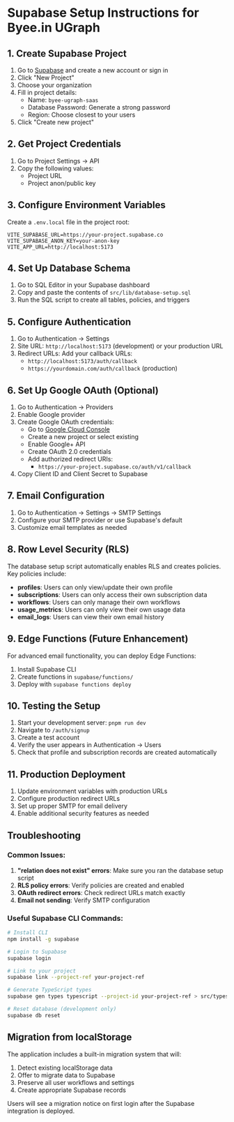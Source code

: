 # Supabase Setup Instructions for Byee.in UGraph

## 1. Create Supabase Project

1. Go to [Supabase](https://supabase.com) and create a new account or sign in
2. Click "New Project"
3. Choose your organization
4. Fill in project details:
   - Name: `byee-ugraph-saas`
   - Database Password: Generate a strong password
   - Region: Choose closest to your users
5. Click "Create new project"

## 2. Get Project Credentials

1. Go to Project Settings → API
2. Copy the following values:
   - Project URL
   - Project anon/public key

## 3. Configure Environment Variables

Create a `.env.local` file in the project root:

```env
VITE_SUPABASE_URL=https://your-project.supabase.co
VITE_SUPABASE_ANON_KEY=your-anon-key
VITE_APP_URL=http://localhost:5173
```

## 4. Set Up Database Schema

1. Go to SQL Editor in your Supabase dashboard
2. Copy and paste the contents of `src/lib/database-setup.sql`
3. Run the SQL script to create all tables, policies, and triggers

## 5. Configure Authentication

1. Go to Authentication → Settings
2. Site URL: `http://localhost:5173` (development) or your production URL
3. Redirect URLs: Add your callback URLs:
   - `http://localhost:5173/auth/callback`
   - `https://yourdomain.com/auth/callback` (production)

## 6. Set Up Google OAuth (Optional)

1. Go to Authentication → Providers
2. Enable Google provider
3. Create Google OAuth credentials:
   - Go to [Google Cloud Console](https://console.cloud.google.com)
   - Create a new project or select existing
   - Enable Google+ API
   - Create OAuth 2.0 credentials
   - Add authorized redirect URIs:
     - `https://your-project.supabase.co/auth/v1/callback`
4. Copy Client ID and Client Secret to Supabase

## 7. Email Configuration

1. Go to Authentication → Settings → SMTP Settings
2. Configure your SMTP provider or use Supabase's default
3. Customize email templates as needed

## 8. Row Level Security (RLS)

The database setup script automatically enables RLS and creates policies. Key policies include:

- **profiles**: Users can only view/update their own profile
- **subscriptions**: Users can only access their own subscription data
- **workflows**: Users can only manage their own workflows
- **usage_metrics**: Users can only view their own usage data
- **email_logs**: Users can view their own email history

## 9. Edge Functions (Future Enhancement)

For advanced email functionality, you can deploy Edge Functions:

1. Install Supabase CLI
2. Create functions in `supabase/functions/`
3. Deploy with `supabase functions deploy`

## 10. Testing the Setup

1. Start your development server: `pnpm run dev`
2. Navigate to `/auth/signup`
3. Create a test account
4. Verify the user appears in Authentication → Users
5. Check that profile and subscription records are created automatically

## 11. Production Deployment

1. Update environment variables with production URLs
2. Configure production redirect URLs
3. Set up proper SMTP for email delivery
4. Enable additional security features as needed

## Troubleshooting

### Common Issues:

1. **"relation does not exist" errors**: Make sure you ran the database setup script
2. **RLS policy errors**: Verify policies are created and enabled
3. **OAuth redirect errors**: Check redirect URLs match exactly
4. **Email not sending**: Verify SMTP configuration

### Useful Supabase CLI Commands:

```bash
# Install CLI
npm install -g supabase

# Login to Supabase
supabase login

# Link to your project
supabase link --project-ref your-project-ref

# Generate TypeScript types
supabase gen types typescript --project-id your-project-ref > src/types/database.ts

# Reset database (development only)
supabase db reset
```

## Migration from localStorage

The application includes a built-in migration system that will:

1. Detect existing localStorage data
2. Offer to migrate data to Supabase
3. Preserve all user workflows and settings
4. Create appropriate Supabase records

Users will see a migration notice on first login after the Supabase integration is deployed.